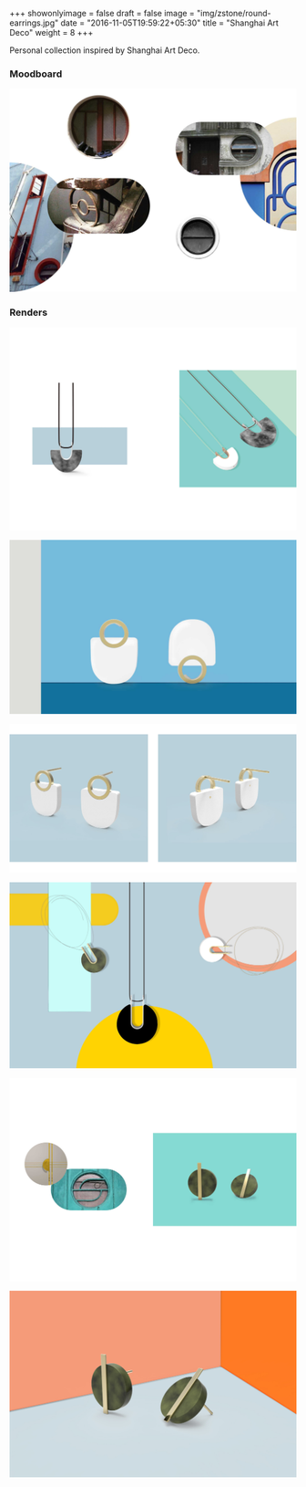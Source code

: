 +++
showonlyimage = false
draft = false
image = "img/zstone/round-earrings.jpg"
date = "2016-11-05T19:59:22+05:30"
title = "Shanghai Art Deco"
weight = 8
+++
<!--more-->

Personal collection inspired by Shanghai Art Deco.

### Moodboard
![art deco line](/img/zstone/MOODBOARD-art-deco2.jpg)

### Renders

![art deco line](/img/zstone/art-deco-necklaces.jpg)

![art deco line](/img/zstone/minimal-deco-earrings-poster.jpg)

![art deco line](/img/zstone/minimal-deco-earrings.jpg)

![art deco line](/img/zstone/minimal-deco-necklace.jpg)

![art deco line](/img/zstone/art-deco-earrings.jpg)

![art deco line](/img/zstone/round-earrings.jpg)

